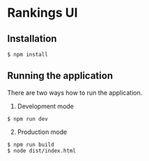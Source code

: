 # Rankings UI

## Installation 
```
$ npm install
```

## Running the application
There are two ways how to run the application.
1. Development mode
```
$ npm run dev
```

2. Production mode
```
$ npm run build
$ node dist/index.html
```
